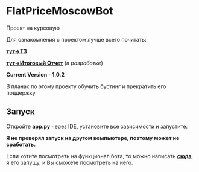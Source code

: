 # FlatPriceMoscowBot

Проект на курсовую 

Для ознакомления с проектом лучше всего почитать:

__[тут->ТЗ](https://github.com/LilPomidorLil/course_paper_1/blob/master/course.pdf)__

__[тут->Итоговый Отчет](https://github.com/LilPomidorLil/course_paper_1/blob/master/final_report.pdf)__ (_в разработке_)



__Current Version - 1.0.2__

В планах по этому проекту обучить бустинг и прекратить его поддержку.

## Запуск

Откройте __app.py__ через IDE, установите все зависимости и запустите.

__Я не проверял запуск на другом компьютере, поэтому может не сработать.__

Если хотите посмотреть на функционал бота, то можно написать __[сюда](https://t.me/ro_a_k)__, я его запущу, и Вы сможете посмотреть на него.

